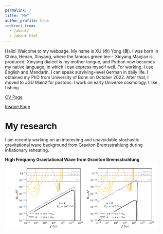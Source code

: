 ```yaml
---
permalink: /
title: "Me"
author_profile: true
redirect_from: 
  - /about/
  - /about.html
---
```

Hallo! Welcome to my webpage. My name is XU (徐) Yong (勇). I was born in China, Henan, Xinyang, where the famous green tee-- Xinyang Maojian is produced.  Xinyang dialect is my mother tongue, and Python now becomes my native language, in which I can express myself well. For working, I use English and Mandarin. I can speak surviving-level German in daily life.  I obtained my PhD from University of Bonn on October 2022. After that, I moved to JGU Mainz for postdoc. I work on early Universe cosmology. I like fishing. 

[CV Page](https://yongxudm.github.io/cv/)

[Inspire Page](https://inspirehep.net/authors/1737900?ui-citation-summary=true)

My research
======


I am recently working on an interesting and unavoidable stochastic gravitational wave background from Graviton Bremsstrahlung during inflationary reheating.


**High Frequeny Gravitational Wave from Graviton Bremsstrahlung**
![Editing a markdown file for a talk](/images/GW.png)

<!-- Black Hole Superradiance -->

<!-- Dark Matter -->

<!-- Baryogenesis-->

<!--Cosmic Inflation -->

<!--The Physics of Reheating-->




